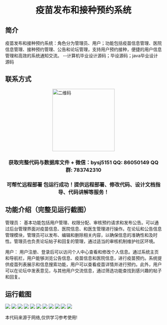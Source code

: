 <p><h1 align="center">疫苗发布和接种预约系统</h1></p>

## 简介
疫苗发布和接种预约系统：角色分为管理员、用户；功能包括疫苗信息管理、医院信息管理、接种预约管理、公告和论坛管理，支持用户预约接种，便捷的用户信息管理和高效的系统通知交流。    --计算机毕业设计源码；毕设源码；java毕业设计源码


## 联系方式
<img src="https://bs-1329754181.cos.ap-shanghai.myqcloud.com/wx.jpg" alt="二维码" style="display: block; margin: 0 auto;" width="200px">
<p><h3 align="center">获取完整代码与数据库文件 + 微信：bysj5151 QQ: 86050149 QQ群: 783742310</h3></p>
<p><h3 align="center">可帮忙远程部署 包运行成功！提供远程部署、修改代码、设计文档指导、代码讲解等服务！</h3></p>

## 功能介绍（完整见运行截图）
管理员： 基本功能包括用户管理、权限分配、审核预约请求和发布公告。可以通过后台管理界面对疫苗信息、医院信息、和医生管理进行操作。在论坛和公告信息管理模块，管理员可以发布、编辑和删除相关内容，以确保信息的准确性和及时性。管理员也负责论坛帖子和回复的管理，通过适当的审核机制维护社区环境。

用户： 用户注册、登录后可以访问个人中心查看和修改个人信息。通过系统主页和导航栏，用户能够浏览公告信息、疫苗信息和医院信息，进行疫苗预约。系统提供疫苗列表展示和信息搜索功能，用户可以查看疫苗详情并进行预约。此外，用户可以在论坛中发表意见，与其他用户交流信息，通过筛选功能查找到感兴趣的帖子和回复。


## 运行截图
![](https://bs-1329754181.cos.ap-shanghai.myqcloud.com/spring/VaccineReleaseAndAppointmentSystem/img/001.jpg)
![](https://bs-1329754181.cos.ap-shanghai.myqcloud.com/spring/VaccineReleaseAndAppointmentSystem/img/002.jpg)
![](https://bs-1329754181.cos.ap-shanghai.myqcloud.com/spring/VaccineReleaseAndAppointmentSystem/img/003.jpg)
![](https://bs-1329754181.cos.ap-shanghai.myqcloud.com/spring/VaccineReleaseAndAppointmentSystem/img/004.jpg)
![](https://bs-1329754181.cos.ap-shanghai.myqcloud.com/spring/VaccineReleaseAndAppointmentSystem/img/005.jpg)
![](https://bs-1329754181.cos.ap-shanghai.myqcloud.com/spring/VaccineReleaseAndAppointmentSystem/img/006.jpg)
![](https://bs-1329754181.cos.ap-shanghai.myqcloud.com/spring/VaccineReleaseAndAppointmentSystem/img/007.jpg)
![](https://bs-1329754181.cos.ap-shanghai.myqcloud.com/spring/VaccineReleaseAndAppointmentSystem/img/008.jpg)
![](https://bs-1329754181.cos.ap-shanghai.myqcloud.com/spring/VaccineReleaseAndAppointmentSystem/img/009.jpg)
![](https://bs-1329754181.cos.ap-shanghai.myqcloud.com/spring/VaccineReleaseAndAppointmentSystem/img/010.jpg)
![](https://bs-1329754181.cos.ap-shanghai.myqcloud.com/spring/VaccineReleaseAndAppointmentSystem/img/011.jpg)

<p>本代码来源于网络,仅供学习参考使用!</p>
